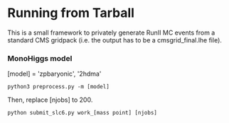 # Running from Tarball

This is a small framework to privately generate RunII MC events from a standard CMS gridpack (i.e. the output has to be a cmsgrid_final.lhe file).

### MonoHiggs model
[model] = 'zpbaryonic', '2hdma'
```
python3 preprocess.py -m [model]
```
Then, replace [njobs] to 200.
```
python submit_slc6.py work_[mass point] [njobs]
```
